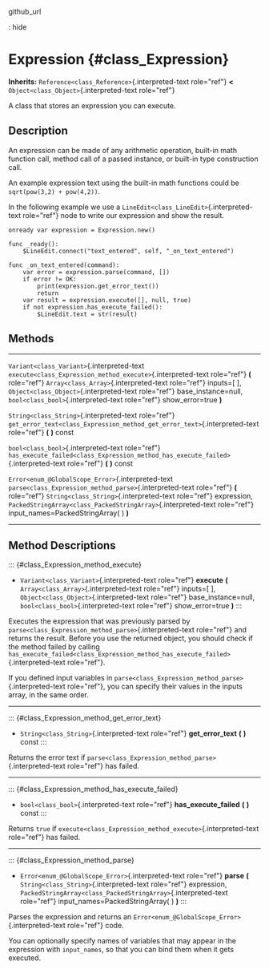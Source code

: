 github\_url

:   hide

Expression {#class_Expression}
==========

**Inherits:** `Reference<class_Reference>`{.interpreted-text role="ref"}
**\<** `Object<class_Object>`{.interpreted-text role="ref"}

A class that stores an expression you can execute.

Description
-----------

An expression can be made of any arithmetic operation, built-in math
function call, method call of a passed instance, or built-in type
construction call.

An example expression text using the built-in math functions could be
`sqrt(pow(3,2) + pow(4,2))`.

In the following example we use a
`LineEdit<class_LineEdit>`{.interpreted-text role="ref"} node to write
our expression and show the result.

    onready var expression = Expression.new()

    func _ready():
        $LineEdit.connect("text_entered", self, "_on_text_entered")

    func _on_text_entered(command):
        var error = expression.parse(command, [])
        if error != OK:
            print(expression.get_error_text())
            return
        var result = expression.execute([], null, true)
        if not expression.has_execute_failed():
            $LineEdit.text = str(result)

Methods
-------

  ---------------------------------------------------- ------------------------------------------------------------------------------------
  `Variant<class_Variant>`{.interpreted-text           `execute<class_Expression_method_execute>`{.interpreted-text role="ref"} **(**
  role="ref"}                                          `Array<class_Array>`{.interpreted-text role="ref"} inputs=\[ \],
                                                       `Object<class_Object>`{.interpreted-text role="ref"} base\_instance=null,
                                                       `bool<class_bool>`{.interpreted-text role="ref"} show\_error=true **)**

  `String<class_String>`{.interpreted-text role="ref"} `get_error_text<class_Expression_method_get_error_text>`{.interpreted-text
                                                       role="ref"} **(** **)** const

  `bool<class_bool>`{.interpreted-text role="ref"}     `has_execute_failed<class_Expression_method_has_execute_failed>`{.interpreted-text
                                                       role="ref"} **(** **)** const

  `Error<enum_@GlobalScope_Error>`{.interpreted-text   `parse<class_Expression_method_parse>`{.interpreted-text role="ref"} **(**
  role="ref"}                                          `String<class_String>`{.interpreted-text role="ref"} expression,
                                                       `PackedStringArray<class_PackedStringArray>`{.interpreted-text role="ref"}
                                                       input\_names=PackedStringArray( ) **)**
  ---------------------------------------------------- ------------------------------------------------------------------------------------

Method Descriptions
-------------------

::: {#class_Expression_method_execute}
-   `Variant<class_Variant>`{.interpreted-text role="ref"} **execute**
    **(** `Array<class_Array>`{.interpreted-text role="ref"} inputs=\[
    \], `Object<class_Object>`{.interpreted-text role="ref"}
    base\_instance=null, `bool<class_bool>`{.interpreted-text
    role="ref"} show\_error=true **)**
:::

Executes the expression that was previously parsed by
`parse<class_Expression_method_parse>`{.interpreted-text role="ref"} and
returns the result. Before you use the returned object, you should check
if the method failed by calling
`has_execute_failed<class_Expression_method_has_execute_failed>`{.interpreted-text
role="ref"}.

If you defined input variables in
`parse<class_Expression_method_parse>`{.interpreted-text role="ref"},
you can specify their values in the inputs array, in the same order.

------------------------------------------------------------------------

::: {#class_Expression_method_get_error_text}
-   `String<class_String>`{.interpreted-text role="ref"}
    **get\_error\_text** **(** **)** const
:::

Returns the error text if
`parse<class_Expression_method_parse>`{.interpreted-text role="ref"} has
failed.

------------------------------------------------------------------------

::: {#class_Expression_method_has_execute_failed}
-   `bool<class_bool>`{.interpreted-text role="ref"}
    **has\_execute\_failed** **(** **)** const
:::

Returns `true` if
`execute<class_Expression_method_execute>`{.interpreted-text role="ref"}
has failed.

------------------------------------------------------------------------

::: {#class_Expression_method_parse}
-   `Error<enum_@GlobalScope_Error>`{.interpreted-text role="ref"}
    **parse** **(** `String<class_String>`{.interpreted-text role="ref"}
    expression,
    `PackedStringArray<class_PackedStringArray>`{.interpreted-text
    role="ref"} input\_names=PackedStringArray( ) **)**
:::

Parses the expression and returns an
`Error<enum_@GlobalScope_Error>`{.interpreted-text role="ref"} code.

You can optionally specify names of variables that may appear in the
expression with `input_names`, so that you can bind them when it gets
executed.
